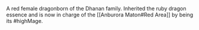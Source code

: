 A red female dragonborn of the Dhanan family. Inherited the ruby dragon essence and is now in charge of the [[Anburora Maton#Red Area]] by being its #highMage.
